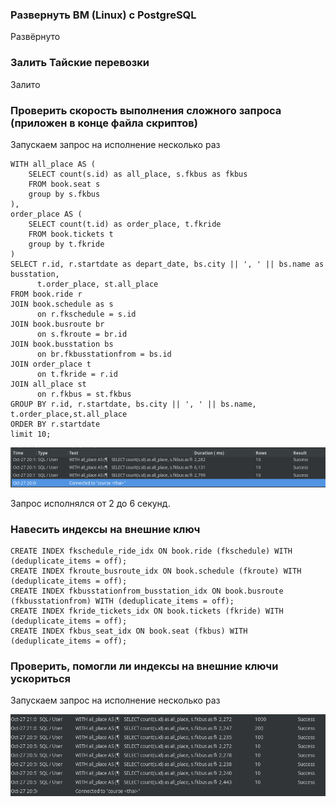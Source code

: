 ### Развернуть ВМ (Linux) с PostgreSQL

Развёрнуто
 
### Залить Тайские перевозки
   
Залито

### Проверить скорость выполнения сложного запроса (приложен в конце файла скриптов)

Запускаем запрос на исполнение несколько раз

```postgresql
WITH all_place AS (
    SELECT count(s.id) as all_place, s.fkbus as fkbus
    FROM book.seat s
    group by s.fkbus
),
order_place AS (
    SELECT count(t.id) as order_place, t.fkride
    FROM book.tickets t
    group by t.fkride
)
SELECT r.id, r.startdate as depart_date, bs.city || ', ' || bs.name as busstation,  
      t.order_place, st.all_place
FROM book.ride r
JOIN book.schedule as s
      on r.fkschedule = s.id
JOIN book.busroute br
      on s.fkroute = br.id
JOIN book.busstation bs
      on br.fkbusstationfrom = bs.id
JOIN order_place t
      on t.fkride = r.id
JOIN all_place st
      on r.fkbus = st.fkbus
GROUP BY r.id, r.startdate, bs.city || ', ' || bs.name, t.order_place,st.all_place
ORDER BY r.startdate
limit 10;
```

![img.png](img.png)

Запрос исполнялся от 2 до 6 секунд.

### Навесить индексы на внешние ключ

```postgresql
CREATE INDEX fkschedule_ride_idx ON book.ride (fkschedule) WITH (deduplicate_items = off);
CREATE INDEX fkroute_busroute_idx ON book.schedule (fkroute) WITH (deduplicate_items = off);
CREATE INDEX fkbusstationfrom_busstation_idx ON book.busroute (fkbusstationfrom) WITH (deduplicate_items = off);
CREATE INDEX fkride_tickets_idx ON book.tickets (fkride) WITH (deduplicate_items = off);
CREATE INDEX fkbus_seat_idx ON book.seat (fkbus) WITH (deduplicate_items = off);

```

### Проверить, помогли ли индексы на внешние ключи ускориться

Запускаем запрос на исполнение несколько раз

![img_1.png](img_1.png)